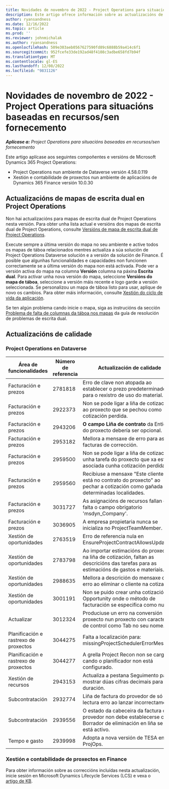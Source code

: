 ```yaml
---
title: Novidades de novembro de 2022 - Project Operations para situacións baseadas en recursos/sen fornecemento
description: Este artigo ofrece información sobre as actualizacións de calidade que están dispoñibles na versión de novembro de 2022 de Microsoft Dynamics 365 Project Operations para escenarios baseados en recursos ou non almacenados.
author: ryansandness
ms.date: 12/16/2022
ms.topic: article
ms.prod: ''
ms.reviewer: johnmichalak
ms.author: ryansandness
ms.openlocfilehash: 509e303aeb0567627590fd89c6888b59a414c6f1
ms.sourcegitcommit: 952fcefe33de192ad48f4108c3adbe658fd7b94f
ms.translationtype: MT
ms.contentlocale: gl-ES
ms.lasthandoff: 12/08/2022
ms.locfileid: "9831126"
---
```

# <a name="whats-new-november-2022---project-operations-for-resourcenon-stocked-based-scenarios"></a>Novidades de novembro de 2022 - Project Operations para situacións baseadas en recursos/sen fornecemento

_**Aplícase a:** Project Operations para situacións baseadas en recursos/sen fornecemento_

Este artigo aplícase aos seguintes compoñentes e versións de Microsoft Dynamics 365 Project Operations:

- Project Operations nun ambiente de Dataverse versión 4.58.0.119
- Xestión e contabilidade de proxectos nun ambiente de aplicacións de Dynamics 365 Finance versión 10.0.30

## <a name="project-operations-dual-write-maps-updates"></a>Actualizacións de mapas de escrita dual en Project Operations

Non hai actualizacións para mapas de escrita dual de Project Operations nesta versión. Para obter unha lista actual e versións dos mapas de escrita dual de Project Operations, consulte [Versións de mapa de escrita dual de Project Operations](../environment/resource-dual-write-maps.md).

Execute sempre a última versión do mapa no seu ambiente e active todos os mapas de táboa relacionados mentres actualiza a súa solución de Project Operations Dataverse solución e a versión da solución de Finance. É posible que algunhas funcionalidades e capacidades non funcionen correctamente se a última versión do mapa non está activada. Pode ver a versión activa do mapa na columna **Versión** columna na páxina **Escrita dual**. Para activar unha nova versión do mapa, seleccione **Versións do mapa de táboa**, seleccione a versión máis recente e logo garde a versión seleccionada. Se personalizou un mapa de táboa listo para usar, aplique de novo os cambios. Para obter máis información, consulte [Xestión do ciclo de vida da aplicación](/dynamics365/fin-ops-core/dev-itpro/data-entities/dual-write/app-lifecycle-management).

Se ten algún problema cando inicie o mapa, siga as instrucións da sección [Problema de falta de columnas da táboa nos mapas](/dynamics365/fin-ops-core/dev-itpro/data-entities/dual-write/dual-write-troubleshooting-finops-upgrades#missing-table-columns-issue-on-maps) da guía de resolución de problemas de escrita dual.

## <a name="quality-updates"></a>Actualizacións de calidade

### <a name="project-operations-on-dataverse"></a>Project Operations en Dataverse

| Área de funcionalidades | Número de referencia | Actualización de calidade |
| --- | --- | --- |
| Facturación e prezos | 2781818 | Erro de clave non atopada ao establecer o prezo predeterminado para o rexistro de uso do material. |
| Facturación e prezos | 2922373 | Non se pode ligar a liña de cotización ao proxecto que se pechou como cotización perdida. |
| Facturación e prezos | 2943206 | **O campo Liña de contrato**  da Entidade do proxecto debería ser opcional. |
| Facturación e prezos | 2953182 | Mellora a mensaxe de erro para as facturas de corrección.|
| Facturación e prezos | 2959500 | Non se pode ligar a liña de cotización a unha tarefa do proxecto que xa está asociada cunha cotización perdida.|
| Facturación e prezos | 2959560 | Recibiuse a mensaxe "Este cliente xa está no contrato do proxecto" ao pechar a cotización como gañada en determinadas localidades. |
| Facturación e prezos | 3031727 | As asignacións de recursos fallan e falta o campo obrigatorio 'msdyn_Company'. |
| Facturación e prezos | 3036905 | A empresa propietaria nunca se inicializa no ProjectTeamMember. |
| Xestión de oportunidades | 2763519 | Erro de referencia nula en EnsureProjectContractAllowsUpdates. |
| Xestión de oportunidades | 2783798 | Ao importar estimacións do proxecto na liña de cotización, faltan as descricións das tarefas para as estimacións de gastos e materiais.|
| Xestión de oportunidades | 2988635 | Mellora a descrición do mensaxe de erro ao eliminar o cliente na cotización. |
| Xestión de oportunidades | 3001191 | Non se puido crear unha cotización de Opportunity onde o método de facturación se especifica como nulo. |
| Actualizar | 3012324 | Produciuse un erro na conversión do proxecto nun proxecto con caracteres de control como Tab no seu nome. || Planificación e rastrexo de proxectos | 2790384 | O tempo de espera Pending OperationSet é demasiado curto. |
| Planificación e rastrexo de proxectos | 3044275 | Falta a localización para: missingProjectSchedulerErrorMessage. |
| Planificación e rastrexo de proxectos | 3044277 | A grella Project Recon non se carga cando o planificador non está configurado.|
| Xestión de recursos | 2943153 | Actualiza a pestana Seguimento para mostrar dúas cifras decimais para a duración.|
| Subcontratación | 2932774 | Liña de factura do provedor de só lectura erro ao lanzar incorrectamente. |
| Subcontratación | 2939556 | O estado da cabeceira da factura do provedor non debe establecerse como Borrador de eliminación en liña se non está activo. |
| Tempo e gasto | 2939998 | Adopta a nova versión de TESA en ProjOps. |


### <a name="project-management-and-accounting-in-finance"></a>Xestión e contabilidade de proxectos en Finance

Para obter información sobre as correccións incluídas nesta actualización, inicie sesión en Microsoft Dynamics Lifecycle Services (LCS) e vexa o [artigo de KB](https://fix.lcs.dynamics.com/Issue/Details?bugId=745468).
